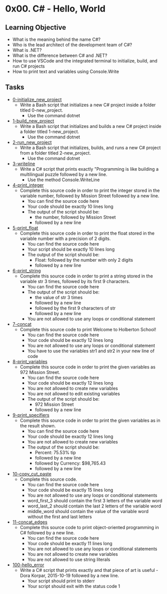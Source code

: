 # 0x00. C# - Hello, World

## Learning Objective

-  What is the meaning behind the name C#?
-  Who is the lead architect of the development team of C#?
-  What is .NET?
-  What is the difference between C# and .NET?
-  How to use VSCode and the integrated terminal to initialize, build, and run C# projects
-  How to print text and variables using Console.Write

## Tasks

-    [0-initialize_new_project](https://github.com/MitaliSengupta/holbertonschool-csharp/blob/master/0x00-hello_world/0-initialize_new_project.sh)
     -    Write a Bash script that initializes a new C# project inside a folder titled 0-new_project.
          -    Use the command dotnet
-    [1-build_new_project](https://github.com/MitaliSengupta/holbertonschool-csharp/blob/master/0x00-hello_world/1-build_new_project.sh)
     -    Write a Bash script that initializes and builds a new C# project inside a folder titled 1-new_project.
          -    Use the command dotnet
-    [2-run_new_project](https://github.com/MitaliSengupta/holbertonschool-csharp/blob/master/0x00-hello_world/2-run_new_project.sh)
     -    Write a Bash script that initializes, builds, and runs a new C# project from a folder titled 2-new_project.
          -    Use the command dotnet
-    [3-writeline](https://github.com/MitaliSengupta/holbertonschool-csharp/blob/master/0x00-hello_world/3-writeline)
     -    Write a C# script that prints exactly "Programming is like building a multilingual puzzle followed by a new line.
          -    Use the method Console.WriteLine
-    [4-print_integer](https://github.com/MitaliSengupta/holbertonschool-csharp/blob/master/0x00-hello_world/4-print_integer)
     -    Complete this source code in order to print the integer stored in the variable number, followed by Mission Street followed by a new line.
          - You can find the source code here
          -    Your code should be exactly 10 lines long
          -    The output of the script should be:
               -    the number, followed by Mission Street
               -    followed by a new line
-    [5-print_float](https://github.com/MitaliSengupta/holbertonschool-csharp/blob/master/0x00-hello_world/5-print_float)
     -    Complete this source code in order to print the float stored in the variable number with a precision of 2 digits.
          -    You can find the source code here
          -    Your script should be exactly 10 lines long
          -    The output of the script should be:
               -    Float: followed by the number with only 2 digits
               -    followed by a new line
-    [6-print_string](https://github.com/MitaliSengupta/holbertonschool-csharp/blob/master/0x00-hello_world/6-print_string)
     -    Complete this source code in order to print a string stored in the variable str 3 times, followed by its first 9 characters.
          -    You can find the source code here
          -    The output of the script should be:
               -    the value of str 3 times
               -    followed by a new line
               -    followed by the first 9 characters of str
               -    followed by a new line
          -    You are not allowed to use any loops or conditional statement
-    [7-concat](https://github.com/MitaliSengupta/holbertonschool-csharp/blob/master/0x00-hello_world/7-concat)
     -    Complete this source code to print Welcome to Holberton School!
          -    You can find the source code here
          -    Your code should be exactly 12 lines long
          -    You are not allowed to use any loops or conditional statement
          -    You have to use the variables str1 and str2 in your new line of code
-    [8-print_variables](https://github.com/MitaliSengupta/holbertonschool-csharp/blob/master/0x00-hello_world/8-print_variables)
     -    Complete this source code in order to print the given variables as 972 Mission Street.
          -    You can find the source code here
          -    Your code should be exactly 12 lines long
          -    You are not allowed to create new variables
          -    You are not allowed to edit existing variables
          -    The output of the script should be:
               -    972 Mission Street
               -    followed by a new line
-    [9-print_specifiers](https://github.com/MitaliSengupta/holbertonschool-csharp/blob/master/0x00-hello_world/9-print_specifiers)
     -    Complete this source code in order to print the given variables as in the result shown.
          -    You can find the source code here
          -    Your code should be exactly 12 lines long
          -    You are not allowed to create new variables
          -    The output of the script should be:
               -    Percent: 75.53% tip
               -    followed by a new line
               -    followed by Currency: $98,765.43
               -    followed by a new line
-    [10-copy_cut_paste](https://github.com/MitaliSengupta/holbertonschool-csharp/blob/master/0x00-hello_world/10-copy_cut_paste)
     -    Complete this source code.
          -    You can find the source code here
          -    Your code should be exactly 15 lines long
          -    You are not allowed to use any loops or conditional statements
          -    word_first_3 should contain the first 3 letters of the variable word
          -    word_last_2 should contain the last 2 letters of the variable word
          -    middle_word should contain the value of the variable word without the first and last letters
-    [11-concat_edges](https://github.com/MitaliSengupta/holbertonschool-csharp/blob/master/0x00-hello_world/11-concat_edges)
     -    Complete this source code to print object-oriented programming in C# followed by a new line.
          -    You can find the source code here
          -    Your code should be exactly 11 lines long
          -    You are not allowed to use any loops or conditional statements
          -    You are not allowed to create new variables
          -    You are not allowed to use string literals
-    [100-hello_error](https://github.com/MitaliSengupta/holbertonschool-csharp/blob/master/0x00-hello_world/100-hello_error)
     -    Write a C# script that prints exactly and that piece of art is useful - Dora Korpar, 2015-10-19 followed by a new line.
          -    Your script should print to stderr
          -    Your script should exit with the status code 1
